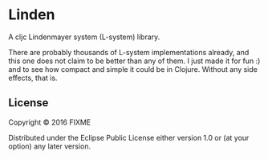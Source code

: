# Linden

A cljc Lindenmayer system (L-system) library.

There are probably thousands of L-system implementations already, and this one does not claim to be better than any of them. I just made it for fun :) and to see how compact and simple it could be in Clojure. Without any side effects, that is.

## License

Copyright © 2016 FIXME

Distributed under the Eclipse Public License either version 1.0 or (at
your option) any later version.
